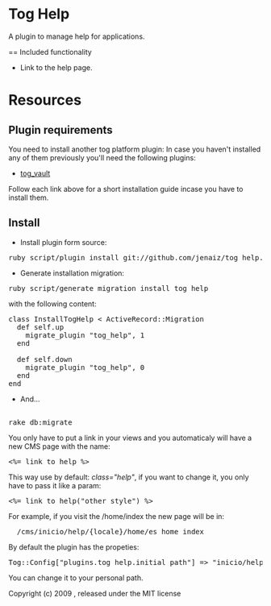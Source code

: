 Tog Help
========

A plugin to manage help for applications.

== Included functionality

* Link to the help page.

Resources
=========

Plugin requirements
-------------------

You need to install another tog platform plugin:
In case you haven't installed any of them previously you'll need the following plugins:


* [tog\_vault](http://github.com/tog/tog_vault/blob/master/README.markdown)

Follow each link above for a short installation guide incase you have to install them.			

Install
-------

* Install plugin form source:

<pre>
ruby script/plugin install git://github.com/jenaiz/tog_help.git
</pre>

* Generate installation migration:

<pre>
ruby script/generate migration install_tog_help
</pre>

with the following content:

<pre>
class InstallTogHelp < ActiveRecord::Migration
  def self.up
    migrate_plugin "tog_help", 1
  end

  def self.down
    migrate_plugin "tog_help", 0
  end
end
</pre>

* And...

<pre> 
rake db:migrate
</pre> 

You only have to put a link in your views and you automaticaly will have a new CMS page with the name:

<pre>
<%= link_to_help %>
</pre>

This way use by default: <em>class="help"</em>, if you want to change it, you only have to pass it like a param:

<pre>
<%= link_to_help("other_style") %>
</pre>

For example, if you visit the /home/index the new page will be in:

<pre>
  /cms/inicio/help/{locale}/home/es_home_index  
</pre>

By default the plugin has the propeties:

<pre>
Tog::Config["plugins.tog_help.initial_path"] => "inicio/help/"
</pre> 

You can change it to your personal path.

Copyright (c) 2009 , released under the MIT license